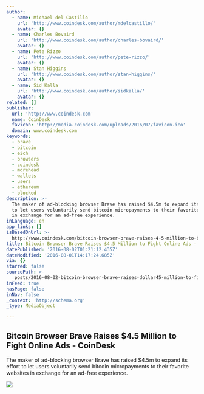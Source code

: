 ```yaml
---
author:
  - name: Michael del Castillo
    url: 'http://www.coindesk.com/author/mdelcastillo/'
    avatar: {}
  - name: Charles Bovaird
    url: 'http://www.coindesk.com/author/charles-bovaird/'
    avatar: {}
  - name: Pete Rizzo
    url: 'http://www.coindesk.com/author/pete-rizzo/'
    avatar: {}
  - name: Stan Higgins
    url: 'http://www.coindesk.com/author/stan-higgins/'
    avatar: {}
  - name: Sid Kalla
    url: 'http://www.coindesk.com/author/sidkalla/'
    avatar: {}
related: []
publisher:
  url: 'http://www.coindesk.com'
  name: CoinDesk
  favicon: 'http://media.coindesk.com/uploads/2016/07/favicon.ico'
  domain: www.coindesk.com
keywords:
  - brave
  - bitcoin
  - eich
  - browsers
  - coindesk
  - morehead
  - wallets
  - users
  - ethereum
  - blocked
description: >-
  The maker of ad-blocking browser Brave has raised $4.5m to expand its effort
  to let users voluntarily send bitcoin micropayments to their favorite websites
  in exchange for an ad-free experience.
inLanguage: en
app_links: []
isBasedOnUrl: >-
  http://www.coindesk.com/bitcoin-browser-brave-raises-4-5-million-to-bridge-publishing-gap/
title: Bitcoin Browser Brave Raises $4.5 Million to Fight Online Ads - CoinDesk
datePublished: '2016-08-02T01:21:12.435Z'
dateModified: '2016-08-01T14:17:24.685Z'
via: {}
starred: false
sourcePath: >-
  _posts/2016-08-02-bitcoin-browser-brave-raises-dollar45-million-to-fight-online-ad.md
inFeed: true
hasPage: false
inNav: false
_context: 'http://schema.org'
_type: MediaObject

---
```

<article style=""><h1>Bitcoin Browser Brave Raises $4.5 Million to Fight Online Ads - CoinDesk</h1><p>The maker of ad-blocking browser Brave has raised $4.5m to expand its effort to let users voluntarily send bitcoin micropayments to their favorite websites in exchange for an ad-free experience.</p><img src="https://media.coindesk.com/uploads/2016/08/advertising-online-news-e1470059644819.jpg" /></article>